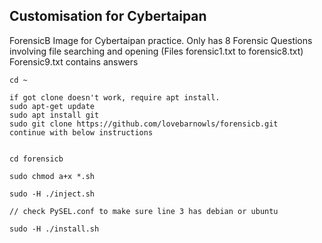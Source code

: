 
## Customisation for Cybertaipan

ForensicB Image for Cybertaipan practice.
Only has 8 Forensic Questions involving file searching and opening (Files forensic1.txt to forensic8.txt)
Forensic9.txt contains answers


```
cd ~

if got clone doesn't work, require apt install.
sudo apt-get update
sudo apt install git
sudo git clone https://github.com/lovebarnowls/forensicb.git
continue with below instructions


cd forensicb

sudo chmod a+x *.sh

sudo -H ./inject.sh

// check PySEL.conf to make sure line 3 has debian or ubuntu

sudo -H ./install.sh


